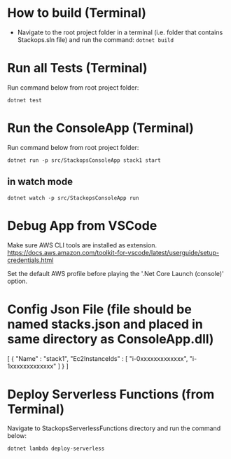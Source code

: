 
 How to build (Terminal)
============
- Navigate to the root project folder in a terminal (i.e. folder that contains Stackops.sln file) and run the command: ` dotnet build `

Run all Tests (Terminal)
==============
Run command below from root project folder:

`dotnet test`

Run the ConsoleApp (Terminal)
==================
Run command below from root project folder:

`dotnet run -p src/StackopsConsoleApp stack1 start`

in watch mode 
-------------

`dotnet watch -p src/StackopsConsoleApp run`

Debug App from VSCode
====================

Make sure AWS CLI tools are installed as extension. 
https://docs.aws.amazon.com/toolkit-for-vscode/latest/userguide/setup-credentials.html

Set the default AWS profile before playing the '.Net Core Launch (console)' option.

Config Json File (file should be named stacks.json and placed in same directory as ConsoleApp.dll)
================

[
    {
        "Name" : "stack1",
        "Ec2InstanceIds" : [
            "i-0xxxxxxxxxxxxx",
            "i-1xxxxxxxxxxxxx"
        ]
    }
]

Deploy Serverless Functions (from Terminal)
==========================================

Navigate to StackopsServerlessFunctions directory and run the command below:

`dotnet lambda deploy-serverless`